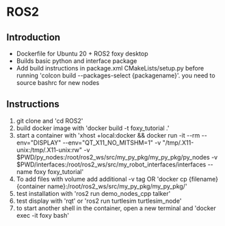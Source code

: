 # ROS2

## Introduction
- Dockerfile for Ubuntu 20 + ROS2 foxy desktop
- Builds basic python and interface package
- Add build instructions in package.xml CMakeLists/setup.py before running 'colcon build --packages-select {packagename}'. you need to source bashrc for new nodes

## Instructions
1. git clone and 'cd ROS2'
2. build docker image with 'docker build -t foxy_tutorial .'
3. start a container with 'xhost +local:docker && docker run -it --rm --env="DISPLAY" --env="QT_X11_NO_MITSHM=1" -v "/tmp/.X11-unix:/tmp/.X11-unix:rw" -v $PWD/py_nodes:/root/ros2_ws/src/my_py_pkg/my_py_pkg/py_nodes -v $PWD/interfaces:/root/ros2_ws/src/my_robot_interfaces/interfaces  --name foxy foxy_tutorial'
4. To add files with volume add additional -v tag OR 'docker cp {filename} {container name}:/root/ros2_ws/src/my_py_pkg/my_py_pkg/'
5. test installation with 'ros2 run demo_nodes_cpp talker'
6. test display with 'rqt' or 'ros2 run turtlesim turtlesim_node'
7. to start another shell in the container, open a new terminal and 'docker exec -it foxy bash'